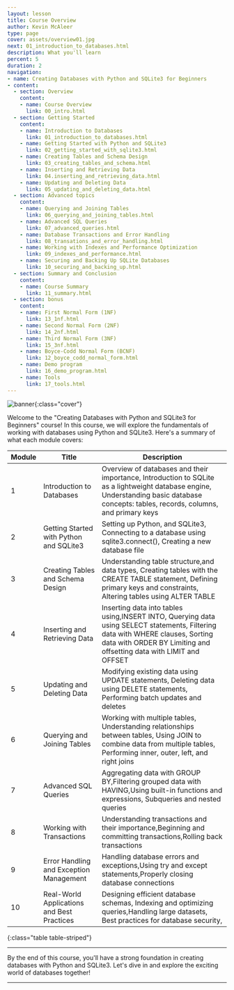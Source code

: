 ```yaml
---
layout: lesson
title: Course Overview
author: Kevin McAleer
type: page
cover: assets/overview01.jpg
next: 01_introduction_to_databases.html
description: What you'll learn
percent: 5
duration: 2
navigation:
- name: Creating Databases with Python and SQLite3 for Beginners
- content:
  - section: Overview
    content:
    - name: Course Overview
      link: 00_intro.html
  - section: Getting Started
    content:
    - name: Introduction to Databases
      link: 01_introduction_to_databases.html
    - name: Getting Started with Python and SQLite3
      link: 02_getting_started_with_sqlite3.html
    - name: Creating Tables and Schema Design
      link: 03_creating_tables_and_schema.html
    - name: Inserting and Retrieving Data
      link: 04.inserting_and_retrieving_data.html
    - name: Updating and Deleting Data
      link: 05_updating_and_deleting_data.html
  - section: Advanced topics
    content:
    - name: Querying and Joining Tables
      link: 06_querying_and_joining_tables.html
    - name: Advanced SQL Queries
      link: 07_advanced_queries.html
    - name: Database Transactions and Error Handling
      link: 08_transations_and_error_handling.html
    - name: Working with Indexes and Performance Optimization
      link: 09_indexes_and_performance.html
    - name: Securing and Backing Up SQLite Databases
      link: 10_securing_and_backing_up.html
  - section: Summary and Conclusion
    content:
    - name: Course Summary
      link: 11_summary.html
  - section: bonus
    content:
    - name: First Normal Form (1NF)
      link: 13_1nf.html
    - name: Second Normal Form (2NF)
      link: 14_2nf.html
    - name: Third Normal Form (3NF)
      link: 15_3nf.html
    - name: Boyce-Codd Normal Form (BCNF)
      link: 12_boyce_codd_normal_form.html
    - name: Demo program
      link: 16_demo_program.html
    - name: Tools
      link: 17_tools.html
---
```



![banner]({{page.cover}}){:class="cover"}

Welcome to the "Creating Databases with Python and SQLite3 for Beginners" course! In this course, we will explore the fundamentals of working with databases using Python and SQLite3. Here's a summary of what each module covers:

Module | Title                                      | Description
-------|--------------------------------------------|------------------------------------------------------------------------------------------------------------------------------------------------------------------------------------------------------
1      | Introduction to Databases                  | Overview of databases and their importance, Introduction to SQLite as a lightweight database engine, Understanding basic database concepts: tables, records, columns, and primary keys
2      | Getting Started with Python and SQLite3    | Setting up Python, and SQLite3, Connecting to a database using sqlite3.connect(), Creating a new database file
3      | Creating Tables and Schema Design          | Understanding table structure,and data types, Creating tables with the CREATE TABLE statement, Defining primary keys and constraints, Altering tables using ALTER TABLE
4      | Inserting and Retrieving Data              | Inserting data into tables using,INSERT INTO, Querying data using SELECT statements, Filtering data with WHERE clauses, Sorting data with ORDER BY Limiting and offsetting data with LIMIT and OFFSET
5      | Updating and Deleting Data                 | Modifying existing data using UPDATE statements, Deleting data using DELETE statements, Performing batch updates and deletes
6      | Querying and Joining Tables                | Working with multiple tables, Understanding relationships between tables, Using JOIN to combine data from multiple tables, Performing inner, outer, left, and right joins
7      | Advanced SQL Queries                       | Aggregating data with GROUP BY,Filtering grouped data with HAVING,Using built-in functions and expressions, Subqueries and nested queries
8      | Working with Transactions                  | Understanding transactions and their importance,Beginning and committing transactions,Rolling back transactions
9      | Error Handling and Exception Management    | Handling database errors and exceptions,Using try and except statements,Properly closing database connections
10     | Real-World Applications and Best Practices | Designing efficient database schemas, Indexing and optimizing queries,Handling large datasets, Best practices for database security,
{:class="table table-striped"}

---

By the end of this course, you'll have a strong foundation in creating databases with Python and SQLite3. Let's dive in and explore the exciting world of databases together!

---
